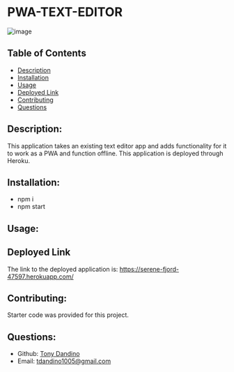 # PWA-TEXT-EDITOR

![image](https://user-images.githubusercontent.com/114967217/235334254-49d08898-a1a4-4e28-a67e-120abc2eacc9.png)



## Table of Contents 
- [Description](#description)
- [Installation](#installation)
- [Usage](#usage)
- [Deployed Link](#deployed-link)
- [Contributing](#contributing)
- [Questions](#questions)

## Description:
This application takes an existing text editor app and adds functionality for it to work as a PWA and function offline. This application is deployed through Heroku.

## Installation:
- npm i
- npm start

## Usage:

## Deployed Link

The link to the deployed application is: https://serene-fjord-47597.herokuapp.com/


## Contributing:
Starter code was provided for this project.



## Questions:
- Github: [Tony Dandino](https://github.com/tdandino1005)
- Email: tdandino1005@gmail.com
